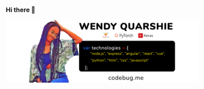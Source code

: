 ### Hi there 👋
[![bg][banner]][website]

<!--
**codebuggg/codebuggg** is a ✨ _special_ ✨ repository because its `README.md` (this file) appears on your GitHub profile.

Here are some ideas to get you started:

- 🔭 I’m currently working on ...
- 🌱 I’m currently learning ...
- 👯 I’m looking to collaborate on ...
- 🤔 I’m looking for help with ...
- 💬 Ask me about ...
- 📫 How to reach me: ...
- 😄 Pronouns: ...
- ⚡ Fun fact: ...
-->

[banner]:https://github.com/codebuggg/codebuggg/blob/master/codebug_banner.jpg
[website]: https://codebug.me
